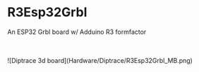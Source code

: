 # R3Esp32Grbl
An ESP32 Grbl board w/ Adduino R3 formfactor

<br>
<br>
![Diptrace 3d board](Hardware/Diptrace/R3Esp32Grbl_MB.png) <br>
